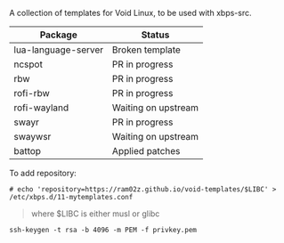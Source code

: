 A collection of templates for Void Linux, to be used with xbps-src.

| Package             | Status              |
| ------------------- | ----------------    |
| lua-language-server | Broken template     |
| ncspot              | PR in progress      |
| rbw                 | PR in progress      |
| rofi-rbw            | PR in progress      |
| rofi-wayland        | Waiting on upstream |
| swayr               | PR in progress      |
| swaywsr             | Waiting on upstream |
| battop              | Applied patches     |

To add repository:

```
# echo 'repository=https://ram02z.github.io/void-templates/$LIBC' > /etc/xbps.d/11-mytemplates.conf
```

> where $LIBC is either musl or glibc

`ssh-keygen -t rsa -b 4096 -m PEM -f privkey.pem`
